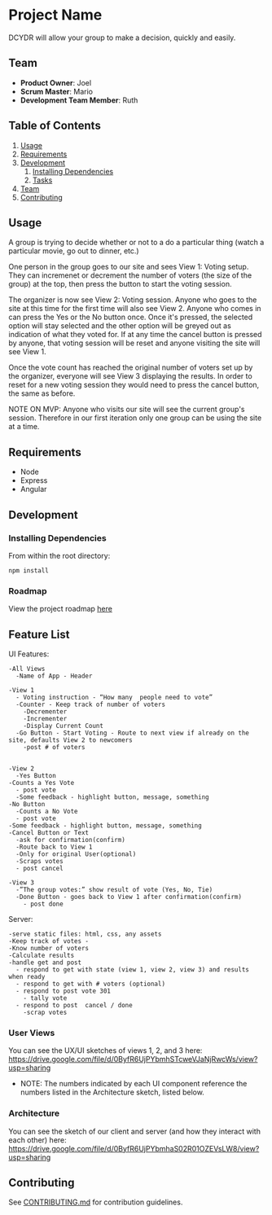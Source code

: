 # Project Name

DCYDR will allow your group to make a decision, quickly and easily.

## Team

  - __Product Owner__: Joel
  - __Scrum Master__: Mario
  - __Development Team Member__: Ruth

## Table of Contents

1. [Usage](#Usage)
1. [Requirements](#requirements)
1. [Development](#development)
    1. [Installing Dependencies](#installing-dependencies)
    1. [Tasks](#tasks)
1. [Team](#team)
1. [Contributing](#contributing)

## Usage

A group is trying to decide whether or not to a do a particular thing (watch a particular movie, go out to dinner, etc.)

One person in the group goes to our site and sees View 1: Voting setup. They can incremenet or decrement the number of voters (the size of the group) at the top, then press the button to start the voting session.

The organizer is now see View 2: Voting session. Anyone who goes to the site at this time for the first time will also see View 2. Anyone who comes in can press the Yes or the No button once. Once it's pressed, the selected option will stay selected and the other option will be greyed out as indication of what they voted for. If at any time the cancel button is pressed by anyone, that voting session will be reset and anyone visiting the site will see View 1.

Once the vote count has reached the original number of voters set up by the organizer, everyone will see View 3 displaying the results. In order to reset for a new voting session they would need to press the cancel button, the same as before.

NOTE ON MVP: Anyone who visits our site will see the current group's session.  Therefore in our first iteration only one group can be using the site at a time.

## Requirements

- Node
- Express
- Angular

## Development

### Installing Dependencies

From within the root directory:

```
npm install
```

### Roadmap

View the project roadmap [here](LINK_TO_PROJECT_ISSUES)

## Feature List

  UI Features:

    -All Views
      -Name of App - Header

    -View 1
      - Voting instruction - “How many  people need to vote”
      -Counter - Keep track of number of voters
        -Decrementer
        -Incrementer
        -Display Current Count
      -Go Button - Start Voting - Route to next view if already on the site, defaults View 2 to newcomers
        -post # of voters


    -View 2
      -Yes Button 
    -Counts a Yes Vote
      - post vote
      -Some feedback - highlight button, message, something
    -No Button
      -Counts a No Vote
      - post vote
    -Some feedback - highlight button, message, something
    -Cancel Button or Text
      -ask for confirmation(confirm)
      -Route back to View 1
      -Only for original User(optional)
      -Scraps votes
      - post cancel

    -View 3
      -”The group votes:” show result of vote (Yes, No, Tie)
      -Done Button - goes back to View 1 after confirmation(confirm)
        - post done

  Server:
  
    -serve static files: html, css, any assets
    -Keep track of votes - 
    -Know number of voters
    -Calculate results
    -handle get and post
      - respond to get with state (view 1, view 2, view 3) and results when ready
      - respond to get with # voters (optional)
      - respond to post vote 301
        - tally vote
      - respond to post  cancel / done
        -scrap votes


### User Views

You can see the UX/UI sketches of views 1, 2, and 3 here:
https://drive.google.com/file/d/0ByfR6UjPYbmhSTcweVJaNjRwcWs/view?usp=sharing

- NOTE: The numbers indicated by each UI component reference the numbers listed in the Architecture sketch, listed below.


### Architecture

You can see the sketch of our client and server (and how they interact with each other) here:
https://drive.google.com/file/d/0ByfR6UjPYbmhaS02R01OZEVsLW8/view?usp=sharing


## Contributing

See [CONTRIBUTING.md](_CONTRIBUTING.md) for contribution guidelines.
